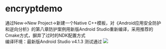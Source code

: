 # encryptdemo
通过New->New Project->新建一个Native C++模板，对《Android应用安全防护和逆向分析》的第八章防护案例用新版Android Studio重新编译，采用推荐的Cmake方式，摒弃了过时的NDK配置方式  
编译环境：最新版Android Studio v4.1.3 测试通过
![](https://raw.githubusercontent.com/la0s/la0s.github.io/master/screenshots/2021.4.6.md.png)
